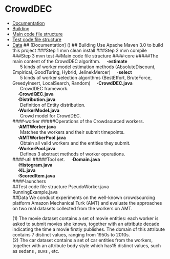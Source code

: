 # CrowdDEC
<ul>
    <li> <a href ="#a1">Documentation</a>
    <li> <a href ="#a2">Building</a>
    <li> <a href ="#a3">Main code file structure</a>
    <li> <a href ="#a4">Test code file structure</a>
    <li> <a href ="#a5">Data</a>
## <a id="a1" name="a1"></a>[Documentation] ()
## <a id="a2" name="a2"></a>Building  
Use Apache Maven 3.0 to build this project
###Step 1  
    mvn clean install
###Step 2  
    mvn compile
###Step 3  
    mvn test 
##<a id="a3" name="a3"></a>Main code file structure  
####·core
#####The main content of the CrowdDEC algorithm. 
<strong>&nbsp;&nbsp;&nbsp;&nbsp;&nbsp;·estimate</strong><br>
<a>&nbsp;&nbsp;&nbsp;&nbsp;&nbsp;&nbsp;5 kinds of worker model estimation methods (AbsoluteDiscount, Empirical, GoodTuring, Hybrid, JelinekMercer)<a>  
<strong>&nbsp;&nbsp;&nbsp;&nbsp;&nbsp;·select</strong><br>
<a>&nbsp;&nbsp;&nbsp;&nbsp;&nbsp;&nbsp;5 kinds of worker selection algorithms (BestEffort, BruteForce, GreedyInsert, LocalSearch, Random)<a>
<strong>&nbsp;&nbsp;&nbsp;&nbsp;&nbsp;·CrowdDEC.java</strong><br>
<a>&nbsp;&nbsp;&nbsp;&nbsp;&nbsp;&nbsp;CrowdDEC framework.<a><br>
<strong>&nbsp;&nbsp;&nbsp;&nbsp;&nbsp;·CrowdQEC.java</strong><br>
<strong>&nbsp;&nbsp;&nbsp;&nbsp;&nbsp;·Distribution.java</strong><br>
<a>&nbsp;&nbsp;&nbsp;&nbsp;&nbsp;&nbsp;Definition of Entity distribution.<a><br>
<strong>&nbsp;&nbsp;&nbsp;&nbsp;&nbsp;·WorkerModel.java</strong><br>
<a>&nbsp;&nbsp;&nbsp;&nbsp;&nbsp;&nbsp;Crowd model for CrowdDEC.<a><br>
####·worker
#####Operations of the Crowdsourced workers.
<strong>&nbsp;&nbsp;&nbsp;&nbsp;&nbsp;·AMTWorker.java</strong><br>
<a>&nbsp;&nbsp;&nbsp;&nbsp;&nbsp;&nbsp;Matches the workers and their submit timepoints.<a><br>
<strong>&nbsp;&nbsp;&nbsp;&nbsp;&nbsp;·AMTWorkerPool.java</strong><br>
<a>&nbsp;&nbsp;&nbsp;&nbsp;&nbsp;&nbsp;Obtain all vaild workers and the entities they submit.<a><br>
<strong>&nbsp;&nbsp;&nbsp;&nbsp;&nbsp;·WorkerPool.java</strong><br>
<a>&nbsp;&nbsp;&nbsp;&nbsp;&nbsp;&nbsp;Defines 3 abstract methods of worker operations.<a><br>
####·util
#####Tool set.
<strong>&nbsp;&nbsp;&nbsp;&nbsp;&nbsp;·Domain.java</strong><br>
<strong>&nbsp;&nbsp;&nbsp;&nbsp;&nbsp;·Histogram.java</strong><br>
<strong>&nbsp;&nbsp;&nbsp;&nbsp;&nbsp;·KL.java</strong><br>
<strong>&nbsp;&nbsp;&nbsp;&nbsp;&nbsp;·ScoredItem.java</strong><br>
####·launchers<br>
##<a id="a4" name="a4"></a>Test code file structure 
<a>PseudoWorker.java<a><br>
<a>RunningExample.java<a><br>
##<a id="a5" name="a5"></a>Data
 We conduct experiments on the well-known crowdsourcing platform Amazon Mechanical Turk (AMT) and evaluate the approaches on two real datasets collected from the workers on AMT.  
 
(1) The movie dataset contains a set of movie entities: each worker is asked to submit movies she knows, together with an attribute decade indicating the time a movie firstly publishes. The domain of this attribute contains 7 distinct values, ranging from 1950s to 2010s.  
(2) The car dataset contains a set of car entities from the workers, together with an attribute body style which has15 distinct values, such as sedans , suvs , etc.

